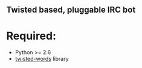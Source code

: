 Twisted based, pluggable IRC bot
--------------------------------


Required:
=========

 * Python >= 2.6
 * [twisted-words](http://twistedmatrix.com/trac/wiki/TwistedWords) library

